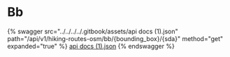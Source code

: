 # Bb

{% swagger src="../../../../.gitbook/assets/api docs (1).json" path="/api/v1/hiking-routes-osm/bb/{bounding_box}/{sda}" method="get" expanded="true" %}
[api docs (1).json](<../../../../.gitbook/assets/api docs (1).json>)
{% endswagger %}

